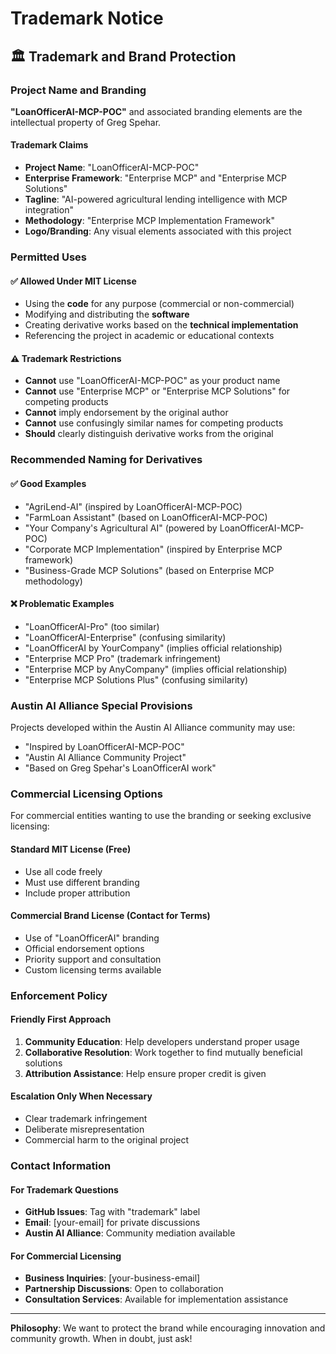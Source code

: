 # Trademark Notice

## 🏛️ Trademark and Brand Protection

### Project Name and Branding

**"LoanOfficerAI-MCP-POC"** and associated branding elements are the intellectual property of Greg Spehar.

#### Trademark Claims

- **Project Name**: "LoanOfficerAI-MCP-POC"
- **Enterprise Framework**: "Enterprise MCP" and "Enterprise MCP Solutions"
- **Tagline**: "AI-powered agricultural lending intelligence with MCP integration"
- **Methodology**: "Enterprise MCP Implementation Framework"
- **Logo/Branding**: Any visual elements associated with this project

### Permitted Uses

#### ✅ Allowed Under MIT License

- Using the **code** for any purpose (commercial or non-commercial)
- Modifying and distributing the **software**
- Creating derivative works based on the **technical implementation**
- Referencing the project in academic or educational contexts

#### ⚠️ Trademark Restrictions

- **Cannot** use "LoanOfficerAI-MCP-POC" as your product name
- **Cannot** use "Enterprise MCP" or "Enterprise MCP Solutions" for competing products
- **Cannot** imply endorsement by the original author
- **Cannot** use confusingly similar names for competing products
- **Should** clearly distinguish derivative works from the original

### Recommended Naming for Derivatives

#### ✅ Good Examples

- "AgriLend-AI" (inspired by LoanOfficerAI-MCP-POC)
- "FarmLoan Assistant" (based on LoanOfficerAI-MCP-POC)
- "Your Company's Agricultural AI" (powered by LoanOfficerAI-MCP-POC)
- "Corporate MCP Implementation" (inspired by Enterprise MCP framework)
- "Business-Grade MCP Solutions" (based on Enterprise MCP methodology)

#### ❌ Problematic Examples

- "LoanOfficerAI-Pro" (too similar)
- "LoanOfficerAI-Enterprise" (confusing similarity)
- "LoanOfficerAI by YourCompany" (implies official relationship)
- "Enterprise MCP Pro" (trademark infringement)
- "Enterprise MCP by AnyCompany" (implies official relationship)
- "Enterprise MCP Solutions Plus" (confusing similarity)

### Austin AI Alliance Special Provisions

Projects developed within the Austin AI Alliance community may use:

- "Inspired by LoanOfficerAI-MCP-POC"
- "Austin AI Alliance Community Project"
- "Based on Greg Spehar's LoanOfficerAI work"

### Commercial Licensing Options

For commercial entities wanting to use the branding or seeking exclusive licensing:

#### Standard MIT License (Free)

- Use all code freely
- Must use different branding
- Include proper attribution

#### Commercial Brand License (Contact for Terms)

- Use of "LoanOfficerAI" branding
- Official endorsement options
- Priority support and consultation
- Custom licensing terms available

### Enforcement Policy

#### Friendly First Approach

1. **Community Education**: Help developers understand proper usage
2. **Collaborative Resolution**: Work together to find mutually beneficial solutions
3. **Attribution Assistance**: Help ensure proper credit is given

#### Escalation Only When Necessary

- Clear trademark infringement
- Deliberate misrepresentation
- Commercial harm to the original project

### Contact Information

#### For Trademark Questions

- **GitHub Issues**: Tag with "trademark" label
- **Email**: [your-email] for private discussions
- **Austin AI Alliance**: Community mediation available

#### For Commercial Licensing

- **Business Inquiries**: [your-business-email]
- **Partnership Discussions**: Open to collaboration
- **Consultation Services**: Available for implementation assistance

---

**Philosophy**: We want to protect the brand while encouraging innovation and community growth. When in doubt, just ask!

